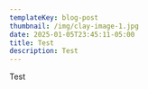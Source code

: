 ```yaml
---
templateKey: blog-post
thumbnail: /img/clay-image-1.jpg
date: 2025-01-05T23:45:11-05:00
title: Test
description: Test
---
```

T﻿est